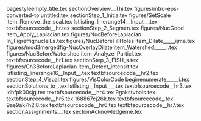 pagestyleempty_title.tex
sectionOverview__Thi.tex
figures/intro-eps-converted-to
untitled.tex
sectionStep_1_Initia.tex
figures/SetScale
item_Remove_the_scal.tex
lstlisting_linerange14__Input__.tex
textbfsourcecode__hr.tex
sectionStep_2_Segmen.tex
figures/NucGood
item_Apply_Laplacian.tex
figures/NucBeforeLaplacian
In_FigreffignucleiLa.tex
figures/NucBeforeFillHoles
item_Dilate_____ijme.tex
figures/mod3mergedfig-NucOverlayDilate
item_Watershed_____i.tex
figures/NucBeforeWatershed
item_Analyze_Particl.tex
textbfsourcecode__hr1.tex
sectionStep_3_FISH_s.tex
figures/Ch3BeforeLaplacian
item_Detect_intensit.tex
lstlisting_linerange16__Input__.tex
textbfsourcecode__hr2.tex
sectionStep_4_Visual.tex
figures/VisColorCode
beginenumerate_____i.tex
sectionSolutions_to_.tex
lstlisting__Input___.tex
textbfsourcecode__hr3.tex
ldhfpk00sjg.tex
textbfsourcecode__hr4.tex
9gakstvbais.tex
textbfsourcecode__hr5.tex
168867cj26k.tex
textbfsourcecode_.tex
9ae9ak7h2i8.tex
textbfsourcecode__hr6.tex
textbfsourcecode__hr7.tex
sectionAssignments__.tex
sectionAcknowledgeme.tex